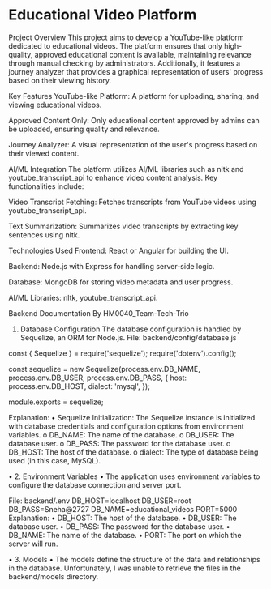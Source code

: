 Educational Video Platform
==========================

Project Overview
This project aims to develop a YouTube-like platform dedicated to educational videos. The platform ensures that only high-quality,
approved educational content is available, maintaining relevance through manual checking by administrators. Additionally, 
it features a journey analyzer that provides a graphical representation of users' progress based on their viewing history.

Key Features
YouTube-like Platform: A platform for uploading, sharing, and viewing educational videos.

Approved Content Only: Only educational content approved by admins can be uploaded, ensuring quality and relevance.

Journey Analyzer: A visual representation of the user's progress based on their viewed content.

AI/ML Integration
The platform utilizes AI/ML libraries such as nltk and youtube_transcript_api to enhance video content analysis. Key functionalities include:

Video Transcript Fetching: Fetches transcripts from YouTube videos using youtube_transcript_api.

Text Summarization: Summarizes video transcripts by extracting key sentences using nltk.

Technologies Used
Frontend: React or Angular for building the UI.

Backend: Node.js with Express for handling server-side logic.

Database: MongoDB for storing video metadata and user progress.

AI/ML Libraries: nltk, youtube_transcript_api.

Backend Documentation By HM0040_Team-Tech-Trio


1. Database Configuration
The database configuration is handled by Sequelize, an ORM for Node.js.
File: backend/config/database.js

const { Sequelize } = require('sequelize');
require('dotenv').config();

const sequelize = new Sequelize(process.env.DB_NAME, process.env.DB_USER, process.env.DB_PASS, {
  host: process.env.DB_HOST,
  dialect: 'mysql',
});

module.exports = sequelize;

Explanation:
•	Sequelize Initialization: The Sequelize instance is initialized with database credentials and configuration options from environment variables.
o	DB_NAME: The name of the database.
o	DB_USER: The database user.
o	DB_PASS: The password for the database user.
o	DB_HOST: The host of the database.
o	dialect: The type of database being used (in this case, MySQL).

•	2. Environment Variables
•	The application uses environment variables to configure the database connection and server port.

File: backend/.env
DB_HOST=localhost
DB_USER=root
DB_PASS=Sneha@2727
DB_NAME=educational_videos
PORT=5000
Explanation:
•	DB_HOST: The host of the database.
•	DB_USER: The database user.
•	DB_PASS: The password for the database user.
•	DB_NAME: The name of the database.
•	PORT: The port on which the server will run.

•	3. Models
•	The models define the structure of the data and relationships in the database.
Unfortunately, I was unable to retrieve the 
files in the backend/models directory. 
